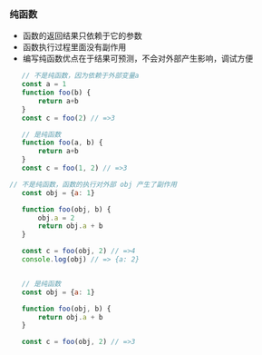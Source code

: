 ### 纯函数
   * 函数的返回结果只依赖于它的参数
   * 函数执行过程里面没有副作用
   * 编写纯函数优点在于结果可预测，不会对外部产生影响，调试方便

   ```javascript
      // 不是纯函数，因为依赖于外部变量a
      const a = 1
      function foo(b) {
          return a+b
      }
      const c = foo(2) // =>3

      // 是纯函数
      function foo(a, b) {
          return a+b
      }
      const c = foo(1, 2) // =>3
   ```

   ```javascript
   // 不是纯函数，函数的执行对外部 obj 产生了副作用
      const obj = {a: 1}

      function foo(obj, b) {
          obj.a = 2
          return obj.a + b
      }

      const c = foo(obj, 2) // =>4
      console.log(obj) // => {a: 2}


      // 是纯函数
      const obj = {a: 1}

      function foo(obj, b) {
          return obj.a + b
      }

      const c = foo(obj, 2) // =>3
   ```
